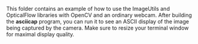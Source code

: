 This folder contains an example of how to use the ImageUtils and OpticalFlow libraries with OpenCV and an ordinary webcam.
After building the <b>asciicap</b> program, you can run it to see an ASCII display of the image being captured
by the camera. Make sure to resize your terminal window for maximal display quality.  
